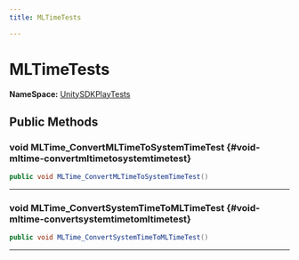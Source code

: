 ```yaml
---
title: MLTimeTests

---
```


# MLTimeTests



**NameSpace:** 
[UnitySDKPlayTests](/unity-api/api/UnitySDKPlayTests/UnitySDKPlayTests.md) 








## Public Methods

### void MLTime_ConvertMLTimeToSystemTimeTest {#void-mltime-convertmltimetosystemtimetest}

```csharp
public void MLTime_ConvertMLTimeToSystemTimeTest()
```






-----------

### void MLTime_ConvertSystemTimeToMLTimeTest {#void-mltime-convertsystemtimetomltimetest}

```csharp
public void MLTime_ConvertSystemTimeToMLTimeTest()
```






-----------

